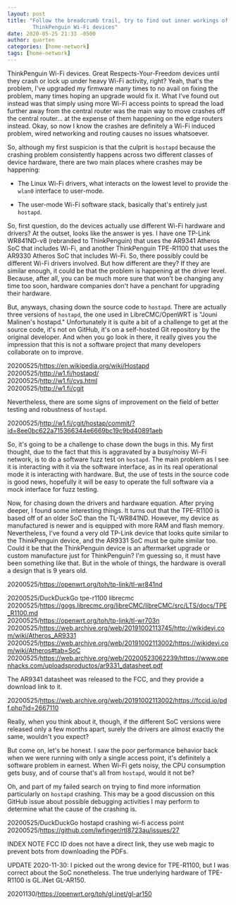 ```yaml
---
layout: post
title: "Follow the breadcrumb trail, try to find out inner workings of
        ThinkPenguin Wi-Fi devices"
date: 2020-05-25 21:33 -0500
author: quorten
categories: [home-network]
tags: [home-network]
---
```


ThinkPenguin Wi-Fi devices.  Great Respects-Your-Freedom devices until
they crash or lock up under heavy Wi-Fi activity, right?  Yeah, that's
the problem, I've upgraded my firmware many times to no avail on
fixing the problem, many times hoping an upgrade would fix it.  What
I've found out instead was that simply using more Wi-Fi access points
to spread the load further away from the central router was the main
way to move crashes off the central router... at the expense of them
happening on the edge routers instead.  Okay, so now I know the
crashes are definitely a Wi-Fi induced problem, wired networking and
routing causes no issues whatsoever.

So, although my first suspicion is that the culprit is `hostapd`
because the crashing problem consistently happens across two different
classes of device hardware, there are two main places where crashes
may be happening:

* The Linux Wi-Fi drivers, what interacts on the lowest level to
  provide the `wlan0` interface to user-mode.

* The user-mode Wi-Fi software stack, basically that's entirely just
  `hostapd`.

<!-- more -->

So, first question, do the devices actually use different Wi-Fi
hardware and drivers?  At the outset, looks like the answer is yes.  I
have one TP-Link WR841ND-v8 (rebranded to ThinkPenguin) that uses the
AR9341 Atheros SoC that includes Wi-Fi, and another ThinkPenguin
TPE-R1100 that uses the AR9330 Atheros SoC that includes Wi-Fi.  So,
there possibly could be different Wi-Fi drivers involved.  But how
different are they?  If they are similar enough, it could be that the
problem is happening at the driver level.  Because, after all, you can
be much more sure that won't be changing any time too soon, hardware
companies don't have a penchant for upgrading their hardware.

But, anyways, chasing down the source code to `hostapd`.  There are
actually three versions of `hostapd`, the one used in LibreCMC/OpenWRT
is "Jouni Malinen's hostapd."  Unfortunately it is quite a bit of a
challenge to get at the source code, it's not on GitHub, it's on a
self-hosted Git repository by the original developer.  And when you go
look in there, it really gives you the impression that this is not a
software project that many developers collaborate on to improve.

20200525/https://en.wikipedia.org/wiki/Hostapd  
20200525/http://w1.fi/hostapd/  
20200525/http://w1.fi/cvs.html  
20200525/http://w1.fi/cgit

Nevertheless, there are some signs of improvement on the field of
better testing and robustness of `hostapd`.

20200525/http://w1.fi/cgit/hostap/commit/?id=8ee0bc622a715366344e6669bc19c9bd40891aeb

So, it's going to be a challenge to chase down the bugs in this.  My
first thought, due to the fact that this is aggravated by a busy/noisy
Wi-Fi network, is to do a software fuzz test on `hostapd`.  The main
problem as I see it is interacting with it via the software interface,
as in its real operational mode it is interacting with hardware.  But,
the use of tests in the source code is good news, hopefully it will be
easy to operate the full software via a mock interface for fuzz
testing.

Now, for chasing down the drivers and hardware equation.  After prying
deeper, I found some interesting things.  It turns out that the
TPE-R1100 is based off of an older SoC than the TL-WR841ND.  However,
my device as manufactured is newer and is equipped with more RAM and
flash memory.  Nevertheless, I've found a very old TP-Link device that
looks quite similar to the ThinkPenguin device, and the AR9331 SoC
must be quite similar too.  Could it be that the ThinkPenguin device
is an aftermarket upgrade or custom manufacture just for ThinkPenguin?
I'm guessing so, it must have been something like that.  But in the
whole of things, the hardware is overall a design that is 9 years old.

20200525/https://openwrt.org/toh/tp-link/tl-wr841nd

20200525/DuckDuckGo tpe-r1100 librecmc  
20200525/https://gogs.librecmc.org/libreCMC/libreCMC/src/LTS/docs/TPE_R1100.md  
20200525/https://openwrt.org/toh/tp-link/tl-wr703n  
20200525/https://web.archive.org/web/20191002113745/http://wikidevi.com/wiki/Atheros_AR9331  
20200525/https://web.archive.org/web/20191002113002/https://wikidevi.com/wiki/Atheros#tab=SoC  
20200525/https://web.archive.org/web/20200523062239/https://www.openhacks.com/uploadsproductos/ar9331_datasheet.pdf

The AR9341 datasheet was released to the FCC, and they provide a
download link to it.

20200525/https://web.archive.org/web/20191002113002/https://fccid.io/pdf.php?id=2667110

Really, when you think about it, though, if the different SoC versions
were released only a few months apart, surely the drivers are almost
exactly the same, wouldn't you expect?

But come on, let's be honest.  I saw the poor performance behavior
back when we were running with only a single access point, it's
definitely a software problem in earnest.  When Wi-Fi gets noisy, the
CPU consumption gets busy, and of course that's all from `hostapd`,
would it not be?

Oh, and part of my failed search on trying to find more information
particularly on `hostapd` crashing.  This may be a good discussion on
this GitHub issue about possible debugging activities I may perform to
determine what the cause of the crashing is.

20200525/DuckDuckGo hostapd crashing wi-fi access point  
20200525/https://github.com/lwfinger/rtl8723au/issues/27

INDEX NOTE FCC ID does not have a direct link, they use web magic to
prevent bots from downloading the PDFs.

UPDATE 2020-11-30: I picked out the wrong device for TPE-R1100, but I
was correct about the SoC nonetheless.  The true underlying hardware
of TPE-R1100 is GL.iNet GL-AR150.

20201130/https://openwrt.org/toh/gl.inet/gl-ar150
